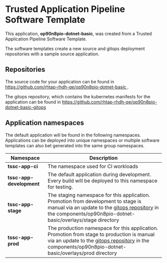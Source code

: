 # Trusted Application Pipeline Software Template

This application, **op90n8pio-dotnet-basic**, was created from a Trusted Application Pipeline Software Template.

The software templates create a new source and gitops deployment repositories with a sample source application. 

## Repositories

The source code for your application can be found in [https://github.com/rhtap-rhdh-qe/op90n8pio-dotnet-basic ](https://github.com/rhtap-rhdh-qe/op90n8pio-dotnet-basic ).
 
The gitops repository, which contains the kubernetes manifests for the application can be found in 
[https://github.com/rhtap-rhdh-qe/op90n8pio-dotnet-basic-gitops ](https://github.com/rhtap-rhdh-qe/op90n8pio-dotnet-basic-gitops ) 

## Application namespaces 

The default application will be found in the following namespaces. Applications can be deployed into unique namespaces or multiple software templates can also bet generated into the same group namespaces.  

|  Namespace   |  Description   |  
| -------- | -------- |
| **tssc-app-ci** | The namespace used for CI workloads |
| **tssc-app-development** | The default application during development. Every build will be deployed to this namespace for testing. |
| **tssc-app-stage** | The staging namespace for this application. Promotion from development to stage is manual via an update to the [gitops repository](https://github.com/rhtap-rhdh-qe/op90n8pio-dotnet-basic-gitops ) in the components/op90n8pio-dotnet-basic/overlays/stage directory |
| **tssc-app-prod** | The production namespace for this application. Promotion from stage to production is manual via an update to the [gitops repository](https://github.com/rhtap-rhdh-qe/op90n8pio-dotnet-basic-gitops ) in the components/op90n8pio-dotnet-basic/overlays/prod directory |
